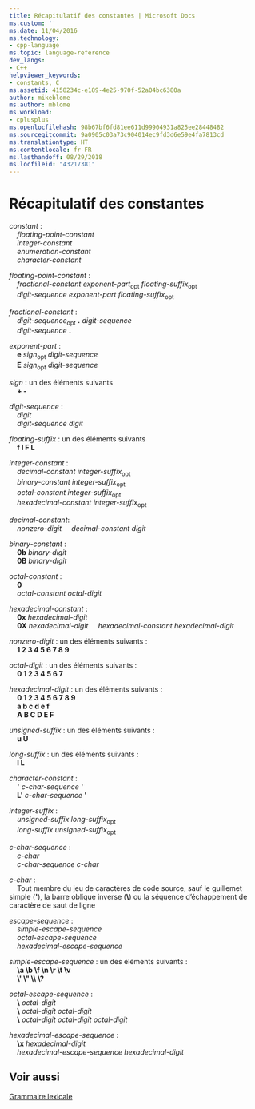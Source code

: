 ```yaml
---
title: Récapitulatif des constantes | Microsoft Docs
ms.custom: ''
ms.date: 11/04/2016
ms.technology:
- cpp-language
ms.topic: language-reference
dev_langs:
- C++
helpviewer_keywords:
- constants, C
ms.assetid: 4158234c-e189-4e25-970f-52a04bc6380a
author: mikeblome
ms.author: mblome
ms.workload:
- cplusplus
ms.openlocfilehash: 98b67bf6fd81ee611d99904931a825ee28448482
ms.sourcegitcommit: 9a0905c03a73c904014ec9fd3d6e59e4fa7813cd
ms.translationtype: HT
ms.contentlocale: fr-FR
ms.lasthandoff: 08/29/2018
ms.locfileid: "43217381"
---
```

# <a name="summary-of-constants"></a>Récapitulatif des constantes

*constant* :  
&nbsp;&nbsp;&nbsp;&nbsp;*floating-point-constant*  
&nbsp;&nbsp;&nbsp;&nbsp;*integer-constant*  
&nbsp;&nbsp;&nbsp;&nbsp;*enumeration-constant*  
&nbsp;&nbsp;&nbsp;&nbsp;*character-constant*

*floating-point-constant* :  
&nbsp;&nbsp;&nbsp;&nbsp;*fractional-constant* *exponent-part*<sub>opt</sub> *floating-suffix*<sub>opt</sub>  
&nbsp;&nbsp;&nbsp;&nbsp;*digit-sequence* *exponent-part* *floating-suffix*<sub>opt</sub>

*fractional-constant* :  
&nbsp;&nbsp;&nbsp;&nbsp;*digit-sequence*<sub>opt</sub> **.** *digit-sequence*  
&nbsp;&nbsp;&nbsp;&nbsp;*digit-sequence*  **.**

*exponent-part* :  
&nbsp;&nbsp;&nbsp;&nbsp;**e** *sign*<sub>opt</sub> *digit-sequence*  
&nbsp;&nbsp;&nbsp;&nbsp;**E** *sign*<sub>opt</sub> *digit-sequence*  

*sign* : un des éléments suivants  
&nbsp;&nbsp;&nbsp;&nbsp;**+ -**

*digit-sequence* :  
&nbsp;&nbsp;&nbsp;&nbsp;*digit*  
&nbsp;&nbsp;&nbsp;&nbsp;*digit-sequence* *digit*

*floating-suffix* : un des éléments suivants  
&nbsp;&nbsp;&nbsp;&nbsp;**f l F L**

*integer-constant* :  
&nbsp;&nbsp;&nbsp;&nbsp;*decimal-constant* *integer-suffix*<sub>opt</sub>  
&nbsp;&nbsp;&nbsp;&nbsp;*binary-constant* *integer-suffix*<sub>opt</sub>  
&nbsp;&nbsp;&nbsp;&nbsp;*octal-constant* *integer-suffix*<sub>opt</sub>  
&nbsp;&nbsp;&nbsp;&nbsp;*hexadecimal-constant* *integer-suffix*<sub>opt</sub>

*decimal-constant*:  
&nbsp;&nbsp;&nbsp;&nbsp;*nonzero-digit* &nbsp;&nbsp;&nbsp;&nbsp;*decimal-constant* *digit*

*binary-constant* :  
&nbsp;&nbsp;&nbsp;&nbsp;**0b** *binary-digit*  
&nbsp;&nbsp;&nbsp;&nbsp;**0B** *binary-digit*

*octal-constant* :  
&nbsp;&nbsp;&nbsp;&nbsp;**0**  
&nbsp;&nbsp;&nbsp;&nbsp;*octal-constant* *octal-digit*

*hexadecimal-constant* :  
&nbsp;&nbsp;&nbsp;&nbsp;**0x**  *hexadecimal-digit*  
&nbsp;&nbsp;&nbsp;&nbsp;**0X**  *hexadecimal-digit* &nbsp;&nbsp;&nbsp;&nbsp;*hexadecimal-constant* *hexadecimal-digit*

*nonzero-digit* : un des éléments suivants :  
&nbsp;&nbsp;&nbsp;&nbsp;**1 2 3 4 5 6 7 8 9**

*octal-digit* : un des éléments suivants :  
&nbsp;&nbsp;&nbsp;&nbsp;**0 1 2 3 4 5 6 7**

*hexadecimal-digit* : un des éléments suivants :  
&nbsp;&nbsp;&nbsp;&nbsp;**0 1 2 3 4 5 6 7 8 9**  
&nbsp;&nbsp;&nbsp;&nbsp;**a b c d e f**  
&nbsp;&nbsp;&nbsp;&nbsp;**A B C D E F**

*unsigned-suffix* : un des éléments suivants :  
&nbsp;&nbsp;&nbsp;&nbsp;**u U**

*long-suffix* : un des éléments suivants :  
&nbsp;&nbsp;&nbsp;&nbsp;**l L**

*character-constant* :  
&nbsp;&nbsp;&nbsp;&nbsp;**'** *c-char-sequence* **'**  
&nbsp;&nbsp;&nbsp;&nbsp;**L'** *c-char-sequence* **'**

*integer-suffix* :  
&nbsp;&nbsp;&nbsp;&nbsp;*unsigned-suffix* *long-suffix*<sub>opt</sub>  
&nbsp;&nbsp;&nbsp;&nbsp;*long-suffix* *unsigned-suffix*<sub>opt</sub>

*c-char-sequence* :  
&nbsp;&nbsp;&nbsp;&nbsp;*c-char*  
&nbsp;&nbsp;&nbsp;&nbsp;*c-char-sequence* *c-char*

*c-char* :  
&nbsp;&nbsp;&nbsp;&nbsp;Tout membre du jeu de caractères de code source, sauf le guillemet simple (**'**), la barre oblique inverse (**\\**) ou la séquence d’échappement de caractère de saut de ligne

*escape-sequence* :  
&nbsp;&nbsp;&nbsp;&nbsp;*simple-escape-sequence*  
&nbsp;&nbsp;&nbsp;&nbsp;*octal-escape-sequence*  
&nbsp;&nbsp;&nbsp;&nbsp;*hexadecimal-escape-sequence*

*simple-escape-sequence* : un des éléments suivants :  
&nbsp;&nbsp;&nbsp;&nbsp;**\a \b \f \n \r \t \v**  
&nbsp;&nbsp;&nbsp;&nbsp;**\\' \\" \\\ \\?**

*octal-escape-sequence* :  
&nbsp;&nbsp;&nbsp;&nbsp;**\\** *octal-digit*  
&nbsp;&nbsp;&nbsp;&nbsp;**\\** *octal-digit* *octal-digit*  
&nbsp;&nbsp;&nbsp;&nbsp;**\\** *octal-digit* *octal-digit* *octal-digit*

*hexadecimal-escape-sequence* :  
&nbsp;&nbsp;&nbsp;&nbsp;**\x** *hexadecimal-digit*  
&nbsp;&nbsp;&nbsp;&nbsp;*hexadecimal-escape-sequence* *hexadecimal-digit*  
  
## <a name="see-also"></a>Voir aussi

[Grammaire lexicale](../c-language/lexical-grammar.md)  

